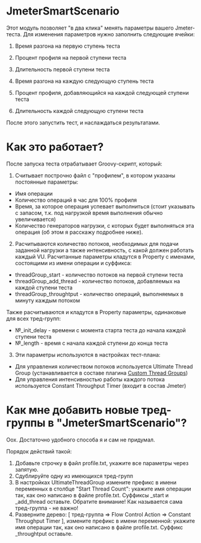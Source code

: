 # JmeterSmartScenario

Этот модуль позволяет "в два клика" менять параметры вашего Jmeter-теста.
Для изменения параметров нужно заполнить следующие ячейки:
1) Время разгона на первую ступень теста
2) Процент профиля на первой ступени теста
3) Длительность первой ступени теста

4) Время разгона на каждую следующую ступень теста
5) Процент профиля, добавляющийся на каждой следующей ступени теста
6) Длительность каждой следующую ступени теста

После этого запустить тест, и наслаждаться результатами.

# Как это работает?
После запуска теста отрабатывает Groovy-скрипт, который:
1) Считывает построчно файл с "профилем", в котором указаны постоянные параметры:
* Имя операции
* Количество операций в час для 100% профиля
* Время, за которое операция успевает выполниться (стоит указывать с запасом, т.к. под нагрузкой время выполнения обычно увеличивается)
* Количество генераторов нагрузки, с которых будет выполняться эта операция (об этом я расскажу подробнее ниже).

2) Расчитываются количество потоков, необходимых для подачи заданной нагрузки а также интенсивность, с какой должен работать каждый VU.
Расчитанные параметры кладутся в Property с именами, состоящими из имени операции и суффикса:

* threadGroup_start - количество потоков на первой ступени теста
* threadGroup_add_thread - количество потоков, добавляемых на каждой ступени теста
* threadGroup_throughtput - количество операций, выполняемых в минуту каждым потоком

Также расчитываются и кладутся в Property параметры, одинаковые для всех тред-групп:
* №_init_delay - времени с момента старта теста до начала каждой ступени теста
* №_length - время с начала каждой ступени до конца теста

3) Эти параметры используются в настройках тест-плана:
* Для управления количеством потоков используется Ultimate Thread Group (устанавливается в составе плагина [Custom Thread Groups](https://jmeter-plugins.org/wiki/UltimateThreadGroup/))
* Для управления интенсивностью работы каждого потока используется Constant Throughput Timer (входит в состав Jmeter)

# Как мне добавить новые тред-группы в "JmeterSmartScenario"?
Оох. 
Достаточно удобного способа я и сам не придумал.

Порядок действий такой:
1) Добавьте строчку в файл profile.txt, укажите все параметры через запятую.
2) Сдублируйте одну из имеющихся тред-групп
3) В настройках UltimateThreadGroup измените префикс в имени переменных в столбце "Start Thread Count": укажите имя операции так, как оно написано в файле profile.txt. Суффиксы \_start и \_add_thread оставьте. 
Обратите внимание! Как  называется сама тред-группа - не важно!
4) Разверните дерево: [ тред-группа => Flow Control Action => Constant Throughput Timer ], измените префикс в имени переменной: укажите имя операции так, как оно написано в файле profile.txt. Суффикс \_throughtput оставьте.


